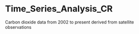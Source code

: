 # Time_Series_Analysis_CR
Carbon dioxide data from 2002 to present derived from satellite observations
